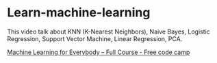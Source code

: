 # Learn-machine-learning


This video talk about KNN (K-Nearest Neighbors), Naive Bayes, Logistic Regression, Support Vector Machine, Linear Regression, PCA.

[Machine Learning for Everybody – Full Course - Free code camp](https://github.com/nguyenvuong1309/Learn-machine-learning/blob/main/algorithm.ipynb)
